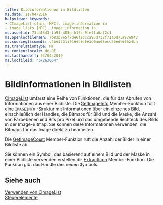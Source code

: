 ```yaml
---
title: Bildinformationen in Bildlisten
ms.date: 11/04/2016
helpviewer_keywords:
- CImageList class [MFC], image information in
- image lists [MFC], image information in
ms.assetid: 73c41543-fa91-405d-b15b-0feffa6a72c1
ms.openlocfilehash: 7b83b7e5f7de6f8ccca95d732f71a5d73a97e943
ms.sourcegitcommit: c3093251193944840e3d0a068ecc30e6449624ba
ms.translationtype: MT
ms.contentlocale: de-DE
ms.lasthandoff: 03/04/2019
ms.locfileid: "57263064"
---
```

# <a name="image-information-in-image-lists"></a>Bildinformationen in Bildlisten

[CImageList](../mfc/reference/cimagelist-class.md) umfasst eine Reihe von Funktionen, die für das Abrufen von Informationen aus einer Bildliste. Die [GetImageInfo](../mfc/reference/cimagelist-class.md#getimageinfo) Member-Funktion füllt eine `IMAGEINFO` -Struktur mit Informationen über ein einzelnes Bild, einschließlich der Handles, die Bitmaps für Bild und die Maske, die Anzahl von Farbebenen und Bits pro Pixel und das umgebende Rechteck des Bilds in der Image-Bitmap. Sie können diese Informationen verwenden, die Bitmaps für das Image direkt zu bearbeiten.

Die [GetImageCount](../mfc/reference/cimagelist-class.md#getimagecount) Member-Funktion ruft die Anzahl der Bilder in einer Bildliste ab.

Sie können ein Symbol, das basierend auf einem Bild und der Maske in einer Bildliste verwenden erstellen die [ExtractIcon](../mfc/reference/cimagelist-class.md#extracticon) Member-Funktion. Die Funktion gibt das Handle des neuen Symbols.

## <a name="see-also"></a>Siehe auch

[Verwenden von CImageList](../mfc/using-cimagelist.md)<br/>
[Steuerelemente](../mfc/controls-mfc.md)
